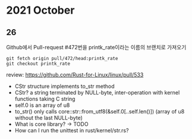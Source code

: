 # 2021 October

## 26

Github에서 Pull-request #472번을 printk_rate이라는 이름의 브랜치로 가져오기
```
git fetch origin pull/472/head:printk_rate
git checkout printk_rate
```

review: https://github.com/Rust-for-Linux/linux/pull/533
* CStr structure implements to_str method
* CStr? a string terminated by NULL-byte, inter-operation with kernel functions taking C string
* self.0 is an array of u8
* to_str() only calls core::str::from_utf8(&self.0[..self.len()]) (array of u8 without the last NULL-byte)
* What is core library? -> TODO
* How can I run the unittest in rust/kernel/str.rs?
